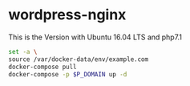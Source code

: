 # wordpress-nginx

This is the Version with Ubuntu 16.04 LTS and php7.1

```bash
set -a \
source /var/docker-data/env/example.com
docker-compose pull
docker-compose -p $P_DOMAIN up -d
```
